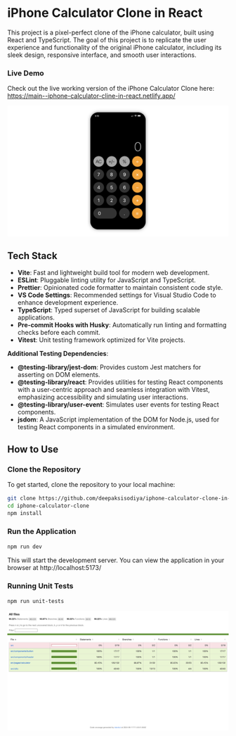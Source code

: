 # iPhone Calculator Clone in React

This project is a pixel-perfect clone of the iPhone calculator, built using React and TypeScript. The goal of this project is to replicate the user experience and functionality of the original iPhone calculator, including its sleek design, responsive interface, and smooth user interactions.

### Live Demo

Check out the live working version of the iPhone Calculator Clone here: https://main--iphone-calculator-cline-in-react.netlify.app/

![iPhone Calculator Clone Screenshot](public/screenshot.png)

## Tech Stack

- **Vite**: Fast and lightweight build tool for modern web development.
- **ESLint**: Pluggable linting utility for JavaScript and TypeScript.
- **Prettier**: Opinionated code formatter to maintain consistent code style.
- **VS Code Settings**: Recommended settings for Visual Studio Code to enhance development experience.
- **TypeScript**: Typed superset of JavaScript for building scalable applications.
- **Pre-commit Hooks with Husky**: Automatically run linting and formatting checks before each commit.
- **Vitest**: Unit testing framework optimized for Vite projects.

**Additional Testing Dependencies**:

- **@testing-library/jest-dom**: Provides custom Jest matchers for asserting on DOM elements.
- **@testing-library/react**: Provides utilities for testing React components with a user-centric approach and seamless integration with Vitest, emphasizing accessibility and simulating user interactions.
- **@testing-library/user-event**: Simulates user events for testing React components.
- **jsdom**: A JavaScript implementation of the DOM for Node.js, used for testing React components in a simulated environment.

## How to Use

### Clone the Repository

To get started, clone the repository to your local machine:

```bash
git clone https://github.com/deepaksisodiya/iphone-calculator-clone-in-react.git
cd iphone-calculator-clone
npm install
```

### Run the Application

```bash
npm run dev
```

This will start the development server. You can view the application in your browser at http://localhost:5173/

### Running Unit Tests

```bash
npm run unit-tests
```

![unit test coverage](public/test-coverage.png)

